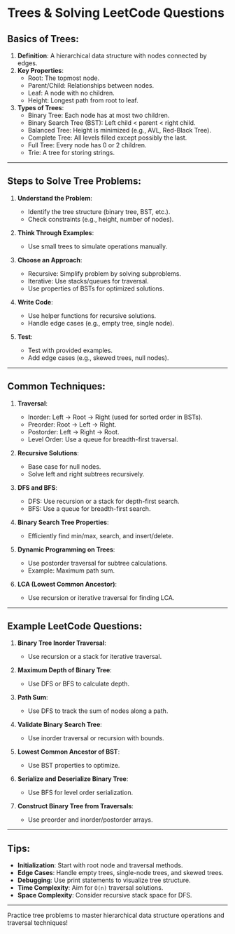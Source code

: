 
# Trees & Solving LeetCode Questions

## Basics of Trees:
1. **Definition**: A hierarchical data structure with nodes connected by edges.
2. **Key Properties**:
   - Root: The topmost node.
   - Parent/Child: Relationships between nodes.
   - Leaf: A node with no children.
   - Height: Longest path from root to leaf.
3. **Types of Trees**:
   - Binary Tree: Each node has at most two children.
   - Binary Search Tree (BST): Left child < parent < right child.
   - Balanced Tree: Height is minimized (e.g., AVL, Red-Black Tree).
   - Complete Tree: All levels filled except possibly the last.
   - Full Tree: Every node has 0 or 2 children.
   - Trie: A tree for storing strings.

---

## Steps to Solve Tree Problems:
1. **Understand the Problem**:
   - Identify the tree structure (binary tree, BST, etc.).
   - Check constraints (e.g., height, number of nodes).

2. **Think Through Examples**:
   - Use small trees to simulate operations manually.

3. **Choose an Approach**:
   - Recursive: Simplify problem by solving subproblems.
   - Iterative: Use stacks/queues for traversal.
   - Use properties of BSTs for optimized solutions.

4. **Write Code**:
   - Use helper functions for recursive solutions.
   - Handle edge cases (e.g., empty tree, single node).

5. **Test**:
   - Test with provided examples.
   - Add edge cases (e.g., skewed trees, null nodes).

---

## Common Techniques:
1. **Traversal**:
   - Inorder: Left -> Root -> Right (used for sorted order in BSTs).
   - Preorder: Root -> Left -> Right.
   - Postorder: Left -> Right -> Root.
   - Level Order: Use a queue for breadth-first traversal.

2. **Recursive Solutions**:
   - Base case for null nodes.
   - Solve left and right subtrees recursively.

3. **DFS and BFS**:
   - DFS: Use recursion or a stack for depth-first search.
   - BFS: Use a queue for breadth-first search.

4. **Binary Search Tree Properties**:
   - Efficiently find min/max, search, and insert/delete.

5. **Dynamic Programming on Trees**:
   - Use postorder traversal for subtree calculations.
   - Example: Maximum path sum.

6. **LCA (Lowest Common Ancestor)**:
   - Use recursion or iterative traversal for finding LCA.

---

## Example LeetCode Questions:
1. **Binary Tree Inorder Traversal**:
   - Use recursion or a stack for iterative traversal.

2. **Maximum Depth of Binary Tree**:
   - Use DFS or BFS to calculate depth.

3. **Path Sum**:
   - Use DFS to track the sum of nodes along a path.

4. **Validate Binary Search Tree**:
   - Use inorder traversal or recursion with bounds.

5. **Lowest Common Ancestor of BST**:
   - Use BST properties to optimize.

6. **Serialize and Deserialize Binary Tree**:
   - Use BFS for level order serialization.

7. **Construct Binary Tree from Traversals**:
   - Use preorder and inorder/postorder arrays.

---

## Tips:
- **Initialization**: Start with root node and traversal methods.
- **Edge Cases**: Handle empty trees, single-node trees, and skewed trees.
- **Debugging**: Use print statements to visualize tree structure.
- **Time Complexity**: Aim for `O(n)` traversal solutions.
- **Space Complexity**: Consider recursive stack space for DFS.

---

Practice tree problems to master hierarchical data structure operations and traversal techniques!
